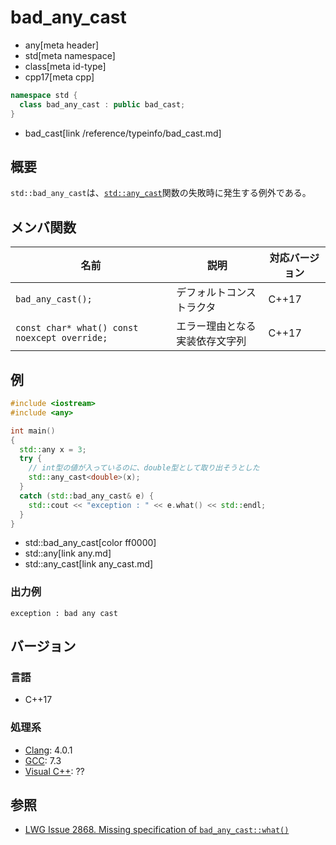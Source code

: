 # bad_any_cast
* any[meta header]
* std[meta namespace]
* class[meta id-type]
* cpp17[meta cpp]

```cpp
namespace std {
  class bad_any_cast : public bad_cast;
}
```
* bad_cast[link /reference/typeinfo/bad_cast.md]

## 概要
`std::bad_any_cast`は、[`std::any_cast`](any_cast.md)関数の失敗時に発生する例外である。


## メンバ関数

| 名前 | 説明 | 対応バージョン |
|------|------|----------------|
| `bad_any_cast();` | デフォルトコンストラクタ | C++17 |
| `const char* what() const noexcept override;` | エラー理由となる実装依存文字列 | C++17 |


## 例
```cpp example
#include <iostream>
#include <any>

int main()
{
  std::any x = 3;
  try {
    // int型の値が入っているのに、double型として取り出そうとした
    std::any_cast<double>(x);
  }
  catch (std::bad_any_cast& e) {
    std::cout << "exception : " << e.what() << std::endl;
  }
}
```
* std::bad_any_cast[color ff0000]
* std::any[link any.md]
* std::any_cast[link any_cast.md]

### 出力例
```
exception : bad any cast
```

## バージョン
### 言語
- C++17

### 処理系
- [Clang](/implementation.md#clang): 4.0.1
- [GCC](/implementation.md#gcc): 7.3
- [Visual C++](/implementation.md#visual_cpp): ??

## 参照
- [LWG Issue 2868. Missing specification of `bad_any_cast::what()`](https://wg21.cmeerw.net/lwg/issue2868)
